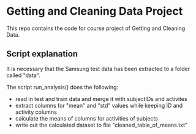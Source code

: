 # Getting and Cleaning Data Project

This repo contains the code for course project of Getting and Cleaning Data.

## Script explanation

It is necessary that the Samsung test data has been extracted to a folder called "data".

The script run_analysis() does the following:

* read in test and train data and merge it with subjectIDs and activites
* extract columns for "mean" and "std" values while keeping ID and activity columns
* calculate the means of columns for activities of subjects
* write out the calculated dataset to file "cleaned_table_of_means.txt"

